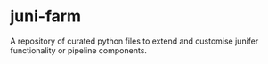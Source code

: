 # juni-farm
A repository of curated python files to extend and customise junifer functionality or pipeline components.
